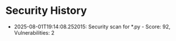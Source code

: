 # Security History

- 2025-08-01T19:14:08.252015: Security scan for *.py - Score: 92, Vulnerabilities: 2
